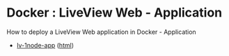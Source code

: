 # Docker : LiveView Web - Application

How to deploy a LiveView Web application in Docker - Application

* [lv-1node-app](src/site/markdown/index.md) ([html](https://tibcosoftware.github.io/tibco-streaming-samples/10.5.0-SNAPSHOT/docker/lv-1node/lv-1node-app/))
